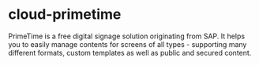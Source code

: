 # cloud-primetime
PrimeTime is a free digital signage solution originating from SAP. It helps you to easily manage contents for screens of all types - supporting many different formats, custom templates as well as public and secured content.
